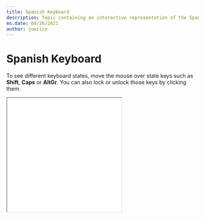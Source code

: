 ```yaml
--- 
title: Spanish Keyboard 
description: Topic containing an interactive representation of the Spanish Keyboard 
ms.date: 04/26/2021 
author: jowilco 
--- 
```

 
# Spanish Keyboard 
 
To see different keyboard states, move the mouse over state keys such as **Shift**, **Caps** or **AltGr**. You can also lock or unlock those keys by clicking them. 
 
<iframe src="kbdsp.html" height="300"></iframe> 
